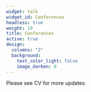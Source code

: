 ```yaml
---
widget: talk
widget_id: Conferences
headless: true
weight: 10
title: Conferences
active: true
design:
  columns: "2"
  background:
    text_color_light: false
    image_darken: 0
---
```

Please see CV for more updates